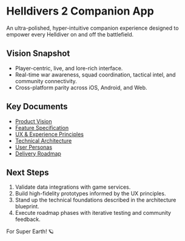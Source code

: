 # Helldivers 2 Companion App

An ultra-polished, hyper-intuitive companion experience designed to empower every Helldiver on and off the battlefield.

## Vision Snapshot
- Player-centric, live, and lore-rich interface.
- Real-time war awareness, squad coordination, tactical intel, and community connectivity.
- Cross-platform parity across iOS, Android, and Web.

## Key Documents
- [Product Vision](docs/product_vision.md)
- [Feature Specification](docs/feature_spec.md)
- [UX & Experience Principles](docs/ui/experience_principles.md)
- [Technical Architecture](docs/technical/architecture.md)
- [User Personas](docs/research/user_personas.md)
- [Delivery Roadmap](docs/roadmap.md)

## Next Steps
1. Validate data integrations with game services.
2. Build high-fidelity prototypes informed by the UX principles.
3. Stand up the technical foundations described in the architecture blueprint.
4. Execute roadmap phases with iterative testing and community feedback.

For Super Earth! 🪐
